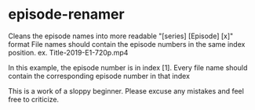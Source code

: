 # episode-renamer
Cleans the episode names into more readable "[series] [Episode] [x]" format
File names should contain the episode numbers in the same index position. 
ex.
Title-2019-E1-720p.mp4

In this example, the episode number is in index [1].  Every file name should 
contain the corresponding episode number in that index

This is a work of a sloppy beginner. Please excuse any mistakes and feel free
to criticize.

